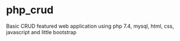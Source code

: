 # php_crud
Basic CRUD featured web application using php 7.4, mysql, html, css, javascript and little bootstrap
